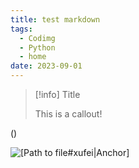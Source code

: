 ```yaml
---
title: test markdown
tags:
  - Codimg
  - Python
  - home
date: 2023-09-01
---
```



> [!info] Title
> 
> This is a callout!



(<Morris Twitter.png>)


![[Path to file#xufei|Anchor]](<2024-03-29 130956.jpg>)


